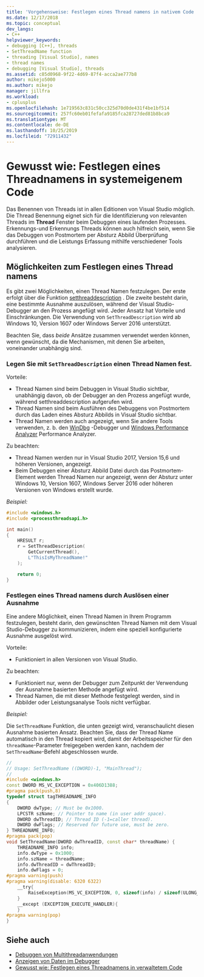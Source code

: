 ```yaml
---
title: 'Vorgehensweise: Festlegen eines Thread namens in nativem Code | Microsoft-Dokumentation'
ms.date: 12/17/2018
ms.topic: conceptual
dev_langs:
- C++
helpviewer_keywords:
- debugging [C++], threads
- SetThreadName function
- threading [Visual Studio], names
- thread names
- debugging [Visual Studio], threads
ms.assetid: c85d0968-9f22-4d69-87f4-acca2ae777b8
author: mikejo5000
ms.author: mikejo
manager: jillfra
ms.workload:
- cplusplus
ms.openlocfilehash: 1e719563c831c50cc325d70d0de431f4be1bf514
ms.sourcegitcommit: 257fc60eb01fefafa9185fca28727ded81b8bca9
ms.translationtype: MT
ms.contentlocale: de-DE
ms.lasthandoff: 10/25/2019
ms.locfileid: "72911432"
---
```

# <a name="how-to-set-a-thread-name-in-native-code"></a>Gewusst wie: Festlegen eines Threadnamens in systemeigenem Code
Das Benennen von Threads ist in allen Editionen von Visual Studio möglich. Die Thread Benennung eignet sich für die Identifizierung von relevanten Threads im **Thread** Fenster beim Debuggen eines laufenden Prozesses. Erkennungs-und Erkennungs Threads können auch hilfreich sein, wenn Sie das Debuggen von Postmortem per Absturz Abbild Überprüfung durchführen und die Leistungs Erfassung mithilfe verschiedener Tools analysieren.

## <a name="ways-to-set-a-thread-name"></a>Möglichkeiten zum Festlegen eines Thread namens

Es gibt zwei Möglichkeiten, einen Thread Namen festzulegen. Der erste erfolgt über die Funktion [setthreaddescription](/windows/desktop/api/processthreadsapi/nf-processthreadsapi-setthreaddescription) . Die zweite besteht darin, eine bestimmte Ausnahme auszulösen, während der Visual Studio-Debugger an den Prozess angefügt wird. Jeder Ansatz hat Vorteile und Einschränkungen. Die Verwendung von `SetThreadDescription` wird ab Windows 10, Version 1607 oder Windows Server 2016 unterstützt.

Beachten Sie, dass _beide_ Ansätze zusammen verwendet werden können, wenn gewünscht, da die Mechanismen, mit denen Sie arbeiten, voneinander unabhängig sind.

### <a name="set-a-thread-name-by-using-setthreaddescription"></a>Legen Sie mit `SetThreadDescription` einen Thread Namen fest.

Vorteile:
* Thread Namen sind beim Debuggen in Visual Studio sichtbar, unabhängig davon, ob der Debugger an den Prozess angefügt wurde, während setthreaddescription aufgerufen wird.
* Thread Namen sind beim Ausführen des Debuggens von Postmortem durch das Laden eines Absturz Abbilds in Visual Studio sichtbar.
* Thread Namen werden auch angezeigt, wenn Sie andere Tools verwenden, z. b. den [WinDbg](/windows-hardware/drivers/debugger/debugger-download-tools) -Debugger und [Windows Performance Analyzer](/windows-hardware/test/wpt/windows-performance-analyzer) Performance Analyzer.

Zu beachten:
* Thread Namen werden nur in Visual Studio 2017, Version 15,6 und höheren Versionen, angezeigt.
* Beim Debuggen einer Absturz Abbild Datei durch das Postmortem-Element werden Thread Namen nur angezeigt, wenn der Absturz unter Windows 10, Version 1607, Windows Server 2016 oder höheren Versionen von Windows erstellt wurde.

*Beispiel:*

```C++
#include <windows.h>
#include <processthreadsapi.h>

int main()
{
    HRESULT r;
    r = SetThreadDescription(
        GetCurrentThread(),
        L"ThisIsMyThreadName!"
    );

    return 0;
}
```

### <a name="set-a-thread-name-by-throwing-an-exception"></a>Festlegen eines Thread namens durch Auslösen einer Ausnahme

Eine andere Möglichkeit, einen Thread Namen in Ihrem Programm festzulegen, besteht darin, den gewünschten Thread Namen mit dem Visual Studio-Debugger zu kommunizieren, indem eine speziell konfigurierte Ausnahme ausgelöst wird.

Vorteile:
* Funktioniert in allen Versionen von Visual Studio.

Zu beachten:
* Funktioniert nur, wenn der Debugger zum Zeitpunkt der Verwendung der Ausnahme basierten Methode angefügt wird.
* Thread Namen, die mit dieser Methode festgelegt werden, sind in Abbilder oder Leistungsanalyse Tools nicht verfügbar.

*Beispiel:*

Die `SetThreadName` Funktion, die unten gezeigt wird, veranschaulicht diesen Ausnahme basierten Ansatz. Beachten Sie, dass der Thread Name automatisch in den Thread kopiert wird, damit der Arbeitsspeicher für den `threadName`-Parameter freigegeben werden kann, nachdem der `SetThreadName`-Befehl abgeschlossen wurde.

```C++
//
// Usage: SetThreadName ((DWORD)-1, "MainThread");
//
#include <windows.h>
const DWORD MS_VC_EXCEPTION = 0x406D1388;
#pragma pack(push,8)
typedef struct tagTHREADNAME_INFO
{
    DWORD dwType; // Must be 0x1000.
    LPCSTR szName; // Pointer to name (in user addr space).
    DWORD dwThreadID; // Thread ID (-1=caller thread).
    DWORD dwFlags; // Reserved for future use, must be zero.
} THREADNAME_INFO;
#pragma pack(pop)
void SetThreadName(DWORD dwThreadID, const char* threadName) {
    THREADNAME_INFO info;
    info.dwType = 0x1000;
    info.szName = threadName;
    info.dwThreadID = dwThreadID;
    info.dwFlags = 0;
#pragma warning(push)
#pragma warning(disable: 6320 6322)
    __try{
        RaiseException(MS_VC_EXCEPTION, 0, sizeof(info) / sizeof(ULONG_PTR), (ULONG_PTR*)&info);
    }
    __except (EXCEPTION_EXECUTE_HANDLER){
    }
#pragma warning(pop)
}
```

## <a name="see-also"></a>Siehe auch
- [Debuggen von Multithreadanwendungen](../debugger/debug-multithreaded-applications-in-visual-studio.md)
- [Anzeigen von Daten im Debugger](../debugger/viewing-data-in-the-debugger.md)
- [Gewusst wie: Festlegen eines Threadnamens in verwaltetem Code](../debugger/how-to-set-a-thread-name-in-managed-code.md)

